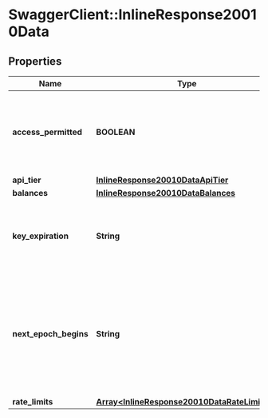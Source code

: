 # SwaggerClient::InlineResponse20010Data

## Properties
Name | Type | Description | Notes
------------ | ------------- | ------------- | -------------
**access_permitted** | **BOOLEAN** | Does the API key have access to consume the inference APIs? | 
**api_tier** | [**InlineResponse20010DataApiTier**](InlineResponse20010DataApiTier.md) |  | 
**balances** | [**InlineResponse20010DataBalances**](InlineResponse20010DataBalances.md) |  | 
**key_expiration** | **String** | The timestamp the API key expires. If null, the key never expires. | 
**next_epoch_begins** | **String** | The timestamp when the next epoch begins. This is relevant for rate limits that reset at the start of each epoch. | 
**rate_limits** | [**Array&lt;InlineResponse20010DataRateLimits1&gt;**](InlineResponse20010DataRateLimits1.md) |  | 

